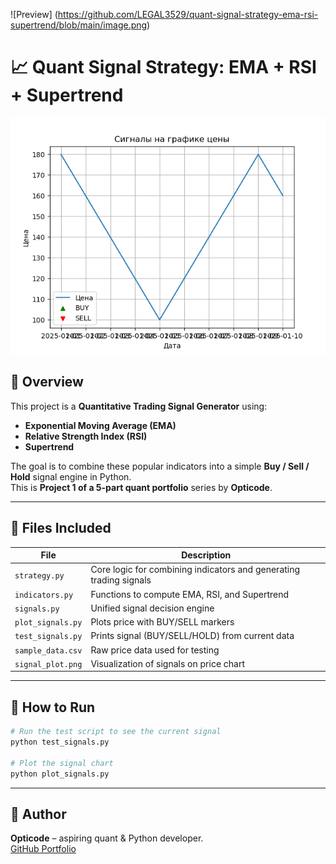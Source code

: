 ![Preview] (https://github.com/LEGAL3529/quant-signal-strategy-ema-rsi-supertrend/blob/main/image.png)

# 📈 Quant Signal Strategy: EMA + RSI + Supertrend

![Trading Signals Plot](signal_plot.png)

## 🧠 Overview

This project is a **Quantitative Trading Signal Generator** using:
- **Exponential Moving Average (EMA)**
- **Relative Strength Index (RSI)**
- **Supertrend**

The goal is to combine these popular indicators into a simple **Buy / Sell / Hold** signal engine in Python.  
This is **Project 1 of a 5-part quant portfolio** series by **Opticode**.

---

## 📂 Files Included

| File | Description |
|------|-------------|
| `strategy.py` | Core logic for combining indicators and generating trading signals |
| `indicators.py` | Functions to compute EMA, RSI, and Supertrend |
| `signals.py` | Unified signal decision engine |
| `plot_signals.py` | Plots price with BUY/SELL markers |
| `test_signals.py` | Prints signal (BUY/SELL/HOLD) from current data |
| `sample_data.csv` | Raw price data used for testing |
| `signal_plot.png` | Visualization of signals on price chart |

---

## 🚀 How to Run

```bash
# Run the test script to see the current signal
python test_signals.py

# Plot the signal chart
python plot_signals.py
```

---

## 📌 Author

**Opticode** – aspiring quant & Python developer.  
[GitHub Portfolio](https://github.com/LEGAL3529)

